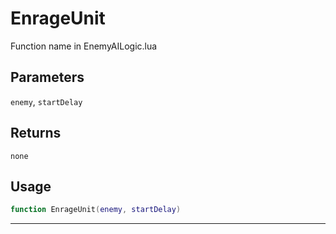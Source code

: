 # EnrageUnit
Function name in EnemyAILogic.lua
## Parameters
`enemy`, `startDelay`
## Returns
`none`
## Usage
```lua
function EnrageUnit(enemy, startDelay)
```
---
